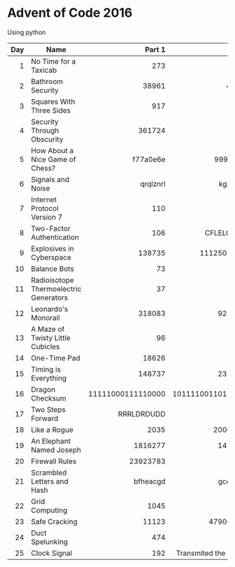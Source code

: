 # Advent of Code 2016
Using python

| Day | Name | Part 1 | Part 2 |
-----:|------|-------:|-------:|
| 1 | No Time for a Taxicab | 273 | 115 |
| 2 | Bathroom Security | 38961 | 46C92 |
| 3 | Squares With Three Sides | 917 | 1649 |
| 4 | Security Through Obscurity | 361724 | 482 |
| 5 | How About a Nice Game of Chess? | f77a0e6e | 999828ec |
| 6 | Signals and Noise | qrqlznrl | kgzdfaon |
| 7 | Internet Protocol Version 7 | 110 | 242 |
| 8 | Two-Factor Authentication | 106 | CFLELOYFCS |
| 9 | Explosives in Cyberspace | 138735 | 11125026826 |
| 10 | Balance Bots | 73 | 3965 |
| 11 | Radioisotope Thermoelectric Generators | 37 | 61 |
| 12 | Leonardo's Monorail | 318083 | 9227737 |
| 13 | A Maze of Twisty Little Cubicles | 96 | 141 |
| 14 | One-Time Pad | 18626 | 20092 |
| 15 | Timing is Everything | 148737 | 2353212 |
| 16 | Dragon Checksum | 11111000111110000 | 10111100110110100 |
| 17 | Two Steps Forward | RRRLDRDUDD | 706 |
| 18 | Like a Rogue | 2035 | 20000577 |
| 19 | An Elephant Named Joseph | 1816277 | 1410967 |
| 20 | Firewall Rules | 23923783 | 125 |
| 21 | Scrambled Letters and Hash | bfheacgd | gcehdbfa |
| 22 | Grid Computing | 1045 | 265 |
| 23 | Safe Cracking | 11123 | 479007683 |
| 24 | Duct Spelunking | 474 | 696 |
| 25 | Clock Signal | 192 | Transmited the Signal! |
